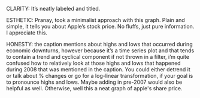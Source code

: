 CLARITY: It’s neatly labeled and titled. 

ESTHETIC: Pranay, took a minimalist approach with this graph. Plain and simple, it tells you about Apple’s stock price. No fluffs, just pure information. I appreciate this.

HONESTY: the caption mentions about highs and lows that occurred during economic downturns, however because it’s a time series plot and that tends to contain a trend and cyclical component if not thrown in a filter, i’m quite confused how to relatively look at those highs and lows that happened during 2008 that was mentioned in the caption. You could either detrend it or talk about % changes or go for a log-linear transformation, if your goal is to pronounce highs and lows. Maybe adding in pre-2007 would also be helpful as well. Otherwise, well this a neat graph of apple's share price.

